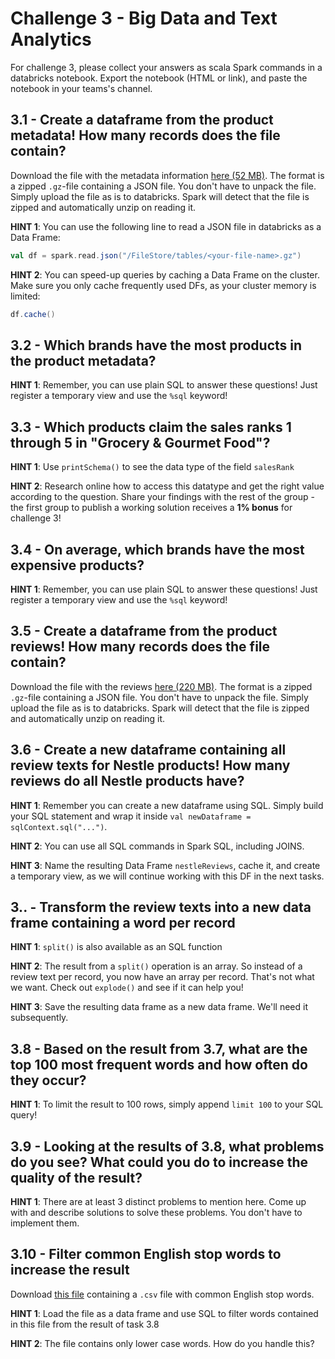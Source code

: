 # Challenge 3 - Big Data and Text Analytics

For challenge 3, please collect your answers as scala Spark commands in a databricks notebook. Export the notebook (HTML or link), and paste the notebook in your teams's channel.

## 3.1 - Create a dataframe from the product metadata! How many records does the file contain?

Download the file with the metadata information [here (52 MB)](https://s3.amazonaws.com/nicolas.meseth/amazon_reviews/meta_Grocery_and_Gourmet_Food.json.gz). The format is a zipped `.gz`-file containing a JSON file. You don't have to unpack the file. Simply upload the file as is to databricks. Spark will detect that the file is zipped and automatically unzip on reading it.

**HINT 1**: You can use the following line to read a JSON file in databricks as a Data Frame:

```scala
val df = spark.read.json("/FileStore/tables/<your-file-name>.gz")
```

**HINT 2**: You can speed-up queries by caching a Data Frame on the cluster. Make sure you only cache frequently used DFs, as your cluster memory is limited:

```scala
df.cache()
```

## 3.2 - Which brands have the most products in the product metadata?

**HINT 1**: Remember, you can use plain SQL to answer these questions! Just register a temporary view and use the `%sql` keyword!

## 3.3 - Which products claim the sales ranks 1 through 5 in "Grocery & Gourmet Food"?

**HINT 1**: Use `printSchema()` to see the data type of the field `salesRank`

**HINT 2**: Research online how to access this datatype and get the right value according to the question. Share your findings with the rest of the group - the first group to publish a working solution receives a **1% bonus** for challenge 3!

## 3.4 - On average, which brands have the most expensive products?

**HINT 1**: Remember, you can use plain SQL to answer these questions! Just register a temporary view and use the `%sql` keyword!

## 3.5 - Create a dataframe from the product reviews! How many records does the file contain?

Download the file with the reviews [here (220 MB)](https://s3.amazonaws.com/nicolas.meseth/amazon_reviews/meta_Grocery_and_Gourmet_Food.json.gz). The format is a zipped `.gz`-file containing a JSON file. You don't have to unpack the file. Simply upload the file as is to databricks. Spark will detect that the file is zipped and automatically unzip on reading it.

## 3.6 - Create a new dataframe containing all review texts for Nestle products! How many reviews do all Nestle products have? 

**HINT 1**: Remember you can create a new dataframe using SQL. Simply build your SQL statement and wrap it inside `val newDataframe = sqlContext.sql("...")`.

**HINT 2**: You can use all SQL commands in Spark SQL, including JOINS.

**HINT 3**: Name the resulting Data Frame `nestleReviews`, cache it, and create a temporary view, as we will continue working with this DF in the next tasks.

## 3.. - Transform the review texts into a new data frame containing a word per record

**HINT 1**: `split()` is also available as an SQL function

**HINT 2**: The result from a `split()` operation is an array. So instead of a review text per record, you now have an array per record. That's not what we want. Check out `explode()` and see if it can help you!

**HINT 3**: Save the resulting data frame as a new data frame. We'll need it subsequently.

## 3.8 - Based on the result from 3.7, what are the top 100 most frequent words and how often do they occur?

**HINT 1**: To limit the result to 100 rows, simply append `limit 100` to your SQL query!


## 3.9 - Looking at the results of 3.8, what problems do you see? What could you do to increase the quality of the result?

**HINT 1**: There are at least 3 distinct problems to mention here. Come up with and describe solutions to solve these problems. You don't have to implement them.


## 3.10 - Filter common English stop words to increase the result

Download [this file](https://s3.amazonaws.com/nicolas.meseth/amazon_reviews/words.zip) containing a `.csv` file with common English stop words.

**HINT 1**: Load the file as a data frame and use SQL to filter words contained in this file from the result of task 3.8

**HINT 2**: The file contains only lower case words. How do you handle this?